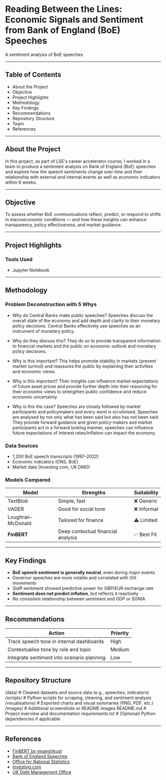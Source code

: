 # Reading Between the Lines: Economic Signals and Sentiment from Bank of England (BoE) Speeches
A sentiment analysis of BoE speeches

---

## Table of Contents

- About the Project
- Objective
- Project Highlights
- Methodology
- Key Findings
- Recommendations
- Repository Structure
- Team
- References

---

## About the Project

In this project, as part of LSE's career accelerator course, I worked in a team to produce a sentiment analysis on Bank of England (BoE) speeches and explore how the speech sentiments change over time and their relationship with external and internal events as well as economic indicators within 6 weeks.

---

## Objective 

To assess whether BoE communications reflect, predict, or respond to shifts in macroeconomic conditions — and how these insights can enhance transparency, policy effectiveness, and market guidance.

---

## Project Highlights

### Tools Used
- Jupyter Notebook

---

## Methodology

### Problem Deconstruction with 5 Whys

- Why do Central Banks make public speeches? 
  Speeches discuss the overall state of the economy and add depth and clarity to their monetary policy 
  decisions. Central Banks effectively use speeches as an instrument of monetary policy. 

- Why do they discuss this? 
  They  do  so  to  provide  transparent  information  to  financial  markets  and  the  public  on  economic 
  outlook and monetary policy decisions. 

- Why is this important? 
This  helps  promote  stability  in  markets  (prevent  market  turmoil)  and  reassures  the  public  by 
explaining their activities and economic views.  

- Why is this important? 
  Their insights can influence market expectations of future asset prices and provide further depth into 
  their  reasoning  for  their  economic  views  to  strengthen  public  confidence  and  reduce  economic 
  uncertainty.
  
- Why is this the case? 
  Speeches are closely followed by market participants and policymakers and every word is scrutinised. 
  Speeches  are  analysed  by  not  only  what  has  been  said  but  also  has not been said. They provide 
  forward guidance and given policy-makers and market participants act in a forward looking manner, 
  speeches can influence future expectations of interest rates/inflation can impact the economy.

### Data Sources

- 1,200 BoE speech transcripts (1997–2022)
- Economic indicators (ONS, BoE)
- Market data (Investing.com, UK DMO)

### Models Compared

| Model              | Strengths                          | Suitability |
|-------------------|------------------------------------|-------------|
| TextBlob          | Simple, fast                       | ❌ Generic |
| VADER             | Good for social tone               | ❌ Informal |
| Loughran-McDonald | Tailored for finance               | ⚠️ Limited |
| **FinBERT**       | Deep contextual financial analysis | ✅ Best Fit |

---

## Key Findings

-  **BoE speech sentiment is generally neutral**, even during major events
-  Governor speeches are more volatile and correlated with Gilt movements
-  Staff sentiment showed predictive power for GBP/EUR exchange rate
-  **Sentiment does not predict inflation**, but reflects it reactively
-  No consistent relationship between sentiment and GDP or SONIA

---

## Recommendations

| Action                                       | Priority |
|---------------------------------------------|----------|
| Track speech tone in internal dashboards     | High     |
| Contextualise tone by role and topic         | Medium   |
| Integrate sentiment into scenario planning   | Low      |

---

## Repository Structure

/data/ # Cleaned datasets and source data (e.g., speeches, indicators)
/scripts/ # Python scripts for scraping, cleaning, and sentiment analysis
/visualisations/ # Exported charts and visual summaries (PNG, PDF, etc.)
/images/ # Additional screenshots or README images
README.md # Project overview and documentation
requirements.txt # (Optional) Python dependencies if applicable

---

## References

- [FinBERT by yiyanghkust](https://huggingface.co/yiyanghkust/finbert-tone)
- [Bank of England Speeches](https://www.bankofengland.co.uk)
- [Office for National Statistics](https://www.ons.gov.uk)
- [Investing.com](https://www.investing.com)
- [UK Debt Management Office](https://www.dmo.gov.uk)
